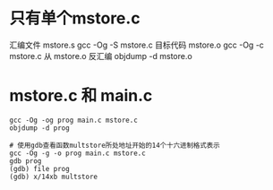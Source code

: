 # 只有单个mstore.c
汇编文件 mstore.s
gcc -Og -S mstore.c
目标代码 mstore.o
gcc -Og -c mstore.c
从 mstore.o 反汇编
objdump -d mstore.o

# mstore.c 和 main.c
```shell
gcc -Og -og prog main.c mstore.c
objdump -d prog

# 使用gdb查看函数multstore所处地址开始的14个十六进制格式表示
gcc -Og -g -o prog main.c mstore.c
gdb prog
(gdb) file prog
(gdb) x/14xb multstore
```
